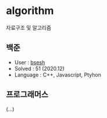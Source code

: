 # algorithm

자료구조 및 알고리즘

## 백준
- User : [bsesh](https://www.acmicpc.net/user/baesh)
- Solved : 51 (2020.12)
- Language : C++, Javascript, Ptyhon

## 프로그래머스

(...)
